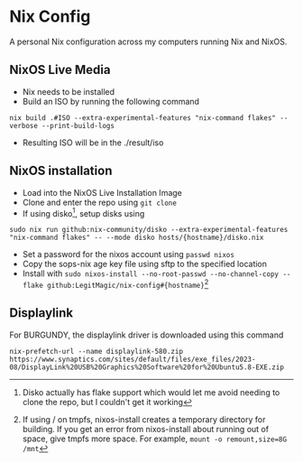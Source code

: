 # Nix Config

A personal Nix configuration across my computers running Nix and NixOS.

## NixOS Live Media
- Nix needs to be installed
- Build an ISO by running the following command
```
nix build .#ISO --extra-experimental-features "nix-command flakes" --verbose --print-build-logs
```
- Resulting ISO will be in the ./result/iso

## NixOS installation
- Load into the NixOS Live Installation Image
- Clone and enter the repo using `git clone`
- If using disko[^1], setup disks using
```
sudo nix run github:nix-community/disko --extra-experimental-features "nix-command flakes" -- --mode disko hosts/{hostname}/disko.nix
```
- Set a password for the nixos account using `passwd nixos`
- Copy the sops-nix age key file using sftp to the specified location
- Install with `sudo nixos-install --no-root-passwd --no-channel-copy --flake github:LegitMagic/nix-config#{hostname}`[^2]

[^1]: Disko actually has flake support which would let me avoid needing to clone the repo, but I couldn't get it working
[^2]: If using / on tmpfs, nixos-install creates a temporary directory for building. If you get an error from nixos-install about running out of space, give tmpfs more space. For example, `mount -o remount,size=8G /mnt`

## Displaylink
For BURGUNDY, the displaylink driver is downloaded using this command
```
nix-prefetch-url --name displaylink-580.zip https://www.synaptics.com/sites/default/files/exe_files/2023-08/DisplayLink%20USB%20Graphics%20Software%20for%20Ubuntu5.8-EXE.zip
```